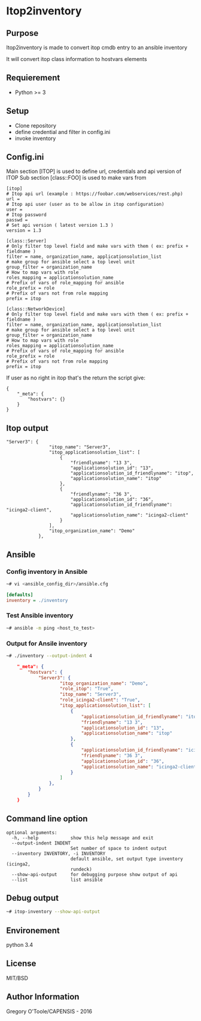 # Itop2inventory

## Purpose


Itop2inventory is made to convert itop cmdb entry to an ansible inventory

It will convert itop class information to hostvars elements


## Requierement

 - Python >= 3

## Setup

 - Clone repository
 - define credential and filter in config.ini
 - invoke inventory

## Config.ini


Main section [ITOP] is used to define url, credentials and api version of ITOP
Sub section [class::FOO] is used to make vars from



```
[itop]
# Itop api url (example : https://foobar.com/webservices/rest.php)
url = 
# Itop api user (user as to be allow in itop configuration)
user = 
# Itop password
passwd = 
# Set api version ( latest version 1.3 )
version = 1.3

[class::Server]
# Only filter top level field and make vars with them ( ex: prefix + fieldname )
filter = name, organization_name, applicationsolution_list
# make group for ansible select a top level unit
group_filter = organization_name
# How to map vars with role
roles_mapping = applicationsolution_name
# Prefix of vars of role_mapping for ansible
role_prefix = role
# Prefix of vars not from role mapping
prefix = itop

[class::NetworkDevice]
# Only filter top level field and make vars with them ( ex: prefix + fieldname )
filter = name, organization_name, applicationsolution_list
# make group for ansible select a top level unit
group_filter = organization_name
# How to map vars with role
roles_mapping = applicationsolution_name
# Prefix of vars of role_mapping for ansible
role_prefix = role
# Prefix of vars not from role mapping
prefix = itop
```

If user as no right in itop that's the return the script give: 

```
{
    "_meta": {
        "hostvars": {}
    }
}
```

## Itop output 
```
"Server3": {
                "itop_name": "Server3",
                "itop_applicationsolution_list": [
                    {
                        "friendlyname": "13 3",
                        "applicationsolution_id": "13",
                        "applicationsolution_id_friendlyname": "itop",
                        "applicationsolution_name": "itop"
                    },
                    {
                        "friendlyname": "36 3",
                        "applicationsolution_id": "36",
                        "applicationsolution_id_friendlyname": "icinga2-client",
                        "applicationsolution_name": "icinga2-client"
                    }
                ],
                "itop_organization_name": "Demo"
            },

```

## Ansible

### Config inventory in Ansible

```bash
~# vi <ansible_config_dir>/ansible.cfg
```

```ini
[defaults]
inventory = ./inventory
```

### Test Ansible inventory

```bash
~# ansible -m ping <host_to_test>
```

### Output for Ansile inventory

```bash
~# ./inventory --output-indent 4
```

```json
    "_meta": {
        "hostvars": {
            "Server3": {
                    "itop_organization_name": "Demo",
                    "role_itop": "True",
                    "itop_name": "Server3",
                    "role_icinga2-client": "True",
                    "itop_applicationsolution_list": [
                        {
                            "applicationsolution_id_friendlyname": "itop",
                            "friendlyname": "13 3",
                            "applicationsolution_id": "13",
                            "applicationsolution_name": "itop"
                        },
                        {
                            "applicationsolution_id_friendlyname": "icinga2-client",
                            "friendlyname": "36 3",
                            "applicationsolution_id": "36",
                            "applicationsolution_name": "icinga2-client"
                        }
                    ]
                },
            }
        }
    }
```

## Command line option

```
optional arguments:
  -h, --help            show this help message and exit
  --output-indent INDENT
                        Set number of space to indent output
  --inventory INVENTORY, -i INVENTORY
                        default ansible, set output type inventory (icinga2,
                        rundeck)
  --show-api-output     for debugging purpose show output of api
  --list                list ansible
```

## Debug output

```bash
~# itop-inventory --show-api-output
```

## Environement

python 3.4

## License

MIT/BSD

## Author Information

Gregory O'Toole/CAPENSIS - 2016
